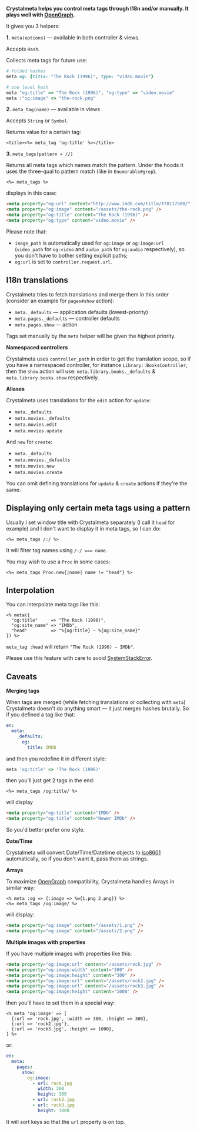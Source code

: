 **Crystalmeta helps you control meta tags through I18n and/or manually. It plays well with [OpenGraph](http://ogp.me/).**

It gives you 3 helpers:

**1.** `meta(options)` — available in both controller & views.

Accepts `Hash`.

Collects meta tags for future use:

```ruby
# folded hashes
meta og: {title: "The Rock (1996)", type: "video.movie"}

# one level hash
meta "og:title" => "The Rock (1996)", "og:type" => "video.movie"
meta :"og:image" => "the-rock.png"
```

**2.** `meta_tag(name)` — available in views

Accepts `String` or `Symbol`.

Returns value for a certain tag:

```erb
<title><%= meta_tag 'og:title' %></title>
```

**3.** `meta_tags(pattern = //)`

Returns all meta tags which names match the pattern. Under the hoods it uses the three-qual to pattern match (like in `Enumerable#grep`).

```erb
<%= meta_tags %>
```

displays in this case:

```html
<meta property="og:url" content="http://www.imdb.com/title/tt0117500/" />
<meta property="og:image" content="/assets/the-rock.png" />
<meta property="og:title" content="The Rock (1996)" />
<meta property="og:type" content="video.movie" />
```

Please note that: 

* `image_path` is automatically used for `og:image` or `og:image:url` (`video_path` for `og:video` and `audio_path` for `og:audio` respectively), so you don't have to bother setting explicit paths;
* `og:url` is set to `controller.request.url`.

## I18n translations

Crystalmeta tries to fetch translations and merge them in this order (consider an example for `pages#show` action):

* `meta._defaults` — application defaults (lowest-priority)
* `meta.pages._defaults` — controller defaults
* `meta.pages.show` — action

Tags set manually by the `meta` helper will be given the highest priority.

**Namespaced controllers**

Crystalmeta uses `controller_path` in order to get the translation scope, so if you have a namespaced controller, for instance `Library::BooksController`, then the `show` action will use: `meta.library.books._defaults` & `meta.library.books.show` respectively.

**Aliases**

Crystalmeta uses translations for the `edit` action for `update`:

* `meta._defaults`
* `meta.movies._defaults`
* `meta.movies.edit`
* `meta.movies.update`

And `new` for `create`:

* `meta._defaults`
* `meta.movies._defaults`
* `meta.movies.new`
* `meta.movies.create`

You can omit defining translations for `update` & `create` actions if they're the same.

## Displaying only certain meta tags using a pattern

Usually I set window title with Crystalmeta separately (I call it `head` for example) and I don't want to display it in meta tags, so I can do:

```erb
<%= meta_tags /:/ %>
```

It will filter tag names using `/:/ === name`.

You may wish to use a `Proc` in some cases:

```erb
<%= meta_tags Proc.new{|name| name != "head"} %>
```

## Interpolation

You can interpolate meta tags like this:

```erb
<% meta({
  "og:title"     => "The Rock (1996)",
  "og:site_name" => "IMDb",
  "head"         => "%{og:title} — %{og:site_name}"
}) %>
```

`meta_tag :head` will return `"The Rock (1996) — IMDb"`.

Please use this feature with care to avoid [SystemStackError](http://ruby-doc.org/core-1.9.3/SystemStackError.html).

## Caveats

**Merging tags**

When tags are merged (while fetching translations or collecting with `meta`) Crystalmeta doesn't do anything smart — it just merges hashes brutally. So if you defined a tag like that:

```yml
en:
  meta:
    _defaults:
      og:
        title: IMDb
```

and then you redefine it in different style:

```ruby
meta 'og:title' => 'The Rock (1996)'
```

then you'll just get 2 tags in the end:

```erb
<%= meta_tags /og:title/ %>
```

will display

```html
<meta property="og:title" content="IMDb" />
<meta property="og:title" content="Newer IMDb" />
```

So you'd better prefer one style.

**Date/Time**

Crystalmeta will convert Date/Time/Datetime objects to [iso8601](http://en.wikipedia.org/wiki/ISO_8601) automatically, so if you don't want it, pass them as strings.

**Arrays**

To maximize [OpenGraph](http://ogp.me/#array) compatibility, Crystalmeta handles Arrays in similar way:

```erb
<% meta :og => {:image => %w{1.png 2.png}} %>
<%= meta_tags /og:image/ %>
```

will display:

```html
<meta property="og:image" content="/assets/1.png" />
<meta property="og:image" content="/assets/2.png" />
```

**Multiple images with properties**

If you have multiple images with properties like this:

```html
<meta property="og:image:url" content="/assets/rock.jpg" />
<meta property="og:image:width" content="300" />
<meta property="og:image:height" content="300" />
<meta property="og:image:url" content="/assets/rock2.jpg" />
<meta property="og:image:url" content="/assets/rock3.jpg" />
<meta property="og:image:height" content="1000" />
```

then you'll have to set them in a special way:

```erb
<% meta 'og:image' => [
  {:url => 'rock.jpg', :width => 300, :height => 300},
  {:url => 'rock2.jpg'},
  {:url => 'rock3.jpg', :height => 1000},
] %>
```

or:

```yml
en:
  meta:
    pages:
      show:
        og:image:
          - url: rock.jpg
            width: 300
            height: 300
          - url: rock2.jpg
          - url: rock3.jpg
            height: 1000
```

It will sort keys so that the `url` property is on top.
